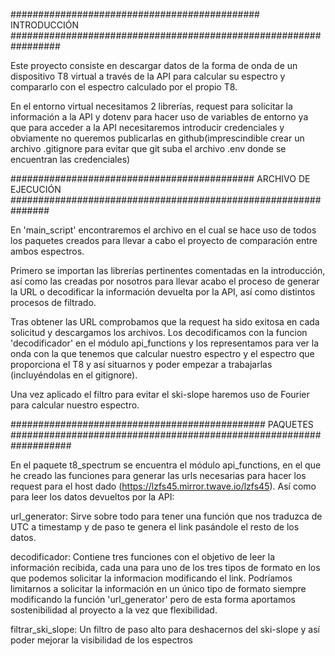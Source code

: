 #############################################    INTRODUCCIÓN     #################################################################

Este proyecto consiste en descargar datos de la forma de onda de un dispositivo T8 virtual a través de la API para calcular su espectro y compararlo con el espectro calculado por el propio T8. 

En el entorno virtual necesitamos 2 librerías, request para solicitar la información a la API y dotenv para hacer uso de variables de entorno ya que para acceder a la API necesitaremos introducir credenciales y obviamente no queremos publicarlas en github(imprescindible crear un archivo .gitignore para evitar que git suba el archivo .env donde se encuentran las credenciales)

############################################  ARCHIVO DE EJECUCIÓN   ###############################################################  

En 'main_script' encontraremos el archivo en el cual se hace uso de todos los paquetes creados para llevar a cabo el proyecto de comparación entre ambos espectros.

Primero se importan las librerías pertinentes comentadas en la introducción, así como las creadas por nosotros para llevar acabo el proceso de generar la URL o decodificar la información devuelta por la API, así como distintos procesos de filtrado.

Tras obtener las URL comprobamos que la request ha sido exitosa en cada solicitud y descargamos los archivos. Los decodificamos con la funcion 'decodificador' en el módulo api_functions y los representamos para ver la onda con la que tenemos que calcular nuestro espectro y el espectro que proporciona el T8 y así situarnos y poder empezar a trabajarlas (incluyéndolas en el gitignore).

Una vez aplicado el filtro para evitar el ski-slope haremos uso de Fourier para calcular nuestro espectro.


##############################################     PAQUETES      ###################################################################

En el paquete t8_spectrum se encuentra el módulo api_functions, en el que he creado las funciones para generar las urls necesarias para hacer los request para el host dado (https://lzfs45.mirror.twave.io/lzfs45). Así como para leer los datos devueltos por la API:

url_generator: Sirve sobre todo para tener una función que nos traduzca de UTC a timestamp y de paso te genera el link pasándole el resto de los datos.

decodificador: Contiene tres funciones con el objetivo de leer la información recibida, cada una para uno de los tres tipos de formato en los que podemos solicitar la informacion modificando el link. Podríamos limitarnos a solicitar la información en un único tipo de formato siempre modificando la función 'url_generator' pero de esta forma aportamos sostenibilidad al proyecto a la vez que flexibilidad.

filtrar_ski_slope: Un filtro de paso alto para deshacernos del ski-slope y así poder mejorar la visibilidad de los espectros